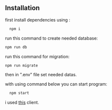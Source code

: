 
## Installation

first install dependencies using :

```bash
  npm i
```

run this command to create needed database:
```bash
npm run db
```

run this command for migration:
```bash
npm run migrate
```

then in ".env" file set needed datas. 

with using command below you can start program:
```bash
  npm start
```

i used [this](https://www.free-css.com/free-css-templates/page244/tech-blog) client.